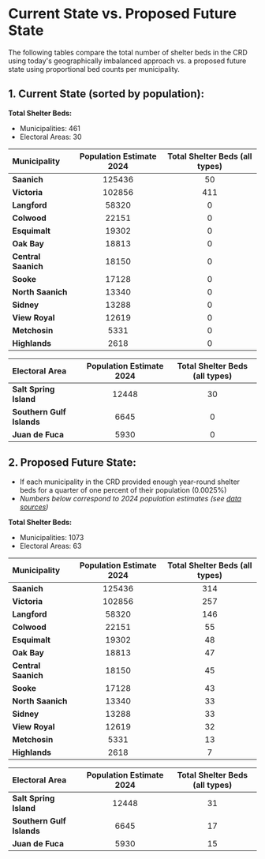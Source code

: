 # Current State vs. Proposed Future State

The following tables compare the total number of shelter beds in the CRD using today's geographically imbalanced approach vs. a proposed future state using proportional bed counts per municipality.

## 1. Current State (sorted by population): 

**Total Shelter Beds:**
  * Municipalities: 461
  * Electoral Areas: 30

| **Municipality**        |**Population Estimate 2024** |  **Total Shelter Beds (all types)** |
|:--------------------|:-------------------------:|:-------------------------:|
| **Saanich**  |	125436 | 50 | 
| **Victoria**  |	102856	| 411 | 
| **Langford**  |	58320 | 	0 | 
| **Colwood**  |	22151 | 	0 | 
| **Esquimalt**  |	19302 | 	0 | 
| **Oak Bay**  |	18813 | 	0 | 
| **Central Saanich**  |	18150 | 	0 | 
| **Sooke**  |	17128 | 	0 | 
| **North Saanich**  |	13340 | 	0 | 
| **Sidney**  |	13288 | 	0 | 
| **View Royal**  |	12619 | 	0 | 
| **Metchosin**  |	5331 | 	0 | 
| **Highlands**  |	2618 | 	0 | 



| **Electoral Area**        |**Population Estimate 2024** |  **Total Shelter Beds (all types)** |
|:--------------------|:-------------------------:|:-------------------------:|
| **Salt Spring Island**  |	12448	 | 30 | 
| **Southern Gulf Islands**  |	6645 | 	0 | 
| **Juan de Fuca**  |	5930 | 	0 | 


## 2. Proposed Future State:
  * If each municipality in the CRD provided enough year-round shelter beds for a quarter of one percent of their population (0.0025%)
  * *Numbers below correspond to 2024 population estimates (see [data sources](https://github.com/bcdatavis/crd-shelter-beds/blob/main/data-sources.md))*

**Total Shelter Beds:**
  * Municipalities: 1073
  * Electoral Areas: 63

| **Municipality**        |**Population Estimate 2024** |  **Total Shelter Beds (all types)** |
|:--------------------|:-------------------------:|:-------------------------:|
| **Saanich**  |	125436 | 314 | 
| **Victoria**  |	102856	| 257 | 
| **Langford**  |	58320 | 	146 | 
| **Colwood**  |	22151 | 	55 | 
| **Esquimalt**  |	19302 | 	48 | 
| **Oak Bay**  |	18813 | 	47 | 
| **Central Saanich**  |	18150 | 	45 | 
| **Sooke**  |	17128 | 	43 | 
| **North Saanich**  |	13340 | 	33 | 
| **Sidney**  |	13288 | 	33 | 
| **View Royal**  |	12619 | 	32 | 
| **Metchosin**  |	5331 | 	13 | 
| **Highlands**  |	2618 | 	7 | 



| **Electoral Area**        |**Population Estimate 2024** |  **Total Shelter Beds (all types)** |
|:--------------------|:-------------------------:|:-------------------------:|
| **Salt Spring Island**  |	12448	 | 31 | 
| **Southern Gulf Islands**  |	6645 | 	17 | 
| **Juan de Fuca**  |	5930 | 	15 | 

